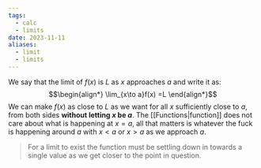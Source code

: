 ```yaml
---
tags:
  - calc
  - limits
date: 2023-11-11
aliases:
  - limit
  - limits
---
```

We say that the limit of $f(x)$ is $L$ as $x$ approaches $a$ and write it as:
$$\begin{align*}
\lim_{x\to a}f(x) =L
\end{align*}$$
We can make $f(x)$ as close to $L$ as we want for all $x$ sufficiently close to $a$, from both sides **without letting $x$ be $a$**.
The [[Functions|function]] does not care about what is happening at $x=a$, all that matters is whatever the fuck is happening around $a$ with $x<a$ or $x>a$ as we approach $a$.

>For a limit to exist the function must be settling down in towards a single value as we get closer to the point in question.

